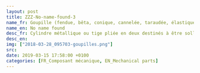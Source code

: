 ```yaml
---
layout: post
title: ZZZ-No-name-found-3
name_fr: Goupille (fendue, bêta, conique, cannelée, taraudée, élastique)
name_en: No name found
desc_fr: Cylindre métallique ou tige pliée en deux destinés à être sollicités en cisaillement pour des efforts relativement faibles. https&#58;&#47;&#47;fr.wikipedia.org&#47;wiki&#47;Goupille
desc_en: 
img: ["2018-03-28_095703-goupilles.png"]
src: 
date: 2019-03-15 17:58:00 +0100
categories: [FR_Composant mécanique, EN_Mechanical parts]
---
```


